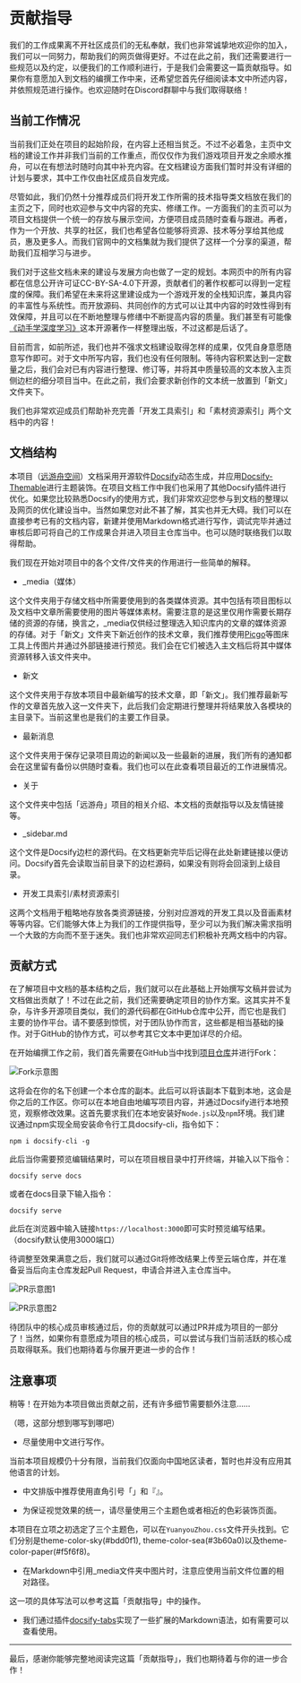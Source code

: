# 贡献指导

我们的工作成果离不开社区成员们的无私奉献，我们也非常诚挚地欢迎你的加入，我们可以一同努力，帮助我们的网页做得更好。不过在此之前，我们还需要进行一些规范以及约定，以便我们的工作顺利进行，于是我们会需要这一篇贡献指导。如果你有意愿加入到文档的编撰工作中来，还希望您首先仔细阅读本文中所述内容，并依照规范进行操作。也欢迎随时在Discord群聊中与我们取得联络！

## 当前工作情况

当前我们正处在项目的起始阶段，在内容上还相当贫乏。不过不必着急，主页中文档的建设工作并非我们当前的工作重点，而仅仅作为我们游戏项目开发之余顺水推舟，可以在有想法时随时向其中补充内容。在文档建设方面我们暂时并没有详细的计划与要求，其中工作仅由社区成员自发完成。

尽管如此，我们仍然十分推荐成员们将开发工作所需的技术指导类文档放在我们的主页之下，同时也欢迎参与文中内容的充实、修缮工作。一方面我们的主页可以为项目文档提供一个统一的存放与展示空间，方便项目成员随时查看与跟进。再者，作为一个开放、共享的社区，我们也希望各位能够将资源、技术等分享给其他成员，惠及更多人。而我们官网中的文档集就为我们提供了这样一个分享的渠道，帮助我们互相学习与进步。

我们对于这些文档未来的建设与发展方向也做了一定的规划。本网页中的所有内容都在信息公开许可证CC-BY-SA-4.0下开源，贡献者们的著作权都可以得到一定程度的保障。我们希望在未来将这里建设成为一个游戏开发的全栈知识库，兼具内容的丰富性与系统性。而开放源码、共同创作的方式可以让其中内容的时效性得到有效保障，并且可以在不断地整理与修缮中不断提高内容的质量。我们甚至有可能像[《动手学深度学习》](https://github.com/d2l-ai/d2l-zh)这本开源著作一样整理出版，不过这都是后话了。

目前而言，如前所述，我们也并不强求文档建设取得怎样的成果，仅凭自身意愿随意写作即可。对于文中所写内容，我们也没有任何限制。等待内容积累达到一定数量之后，我们会对已有内容进行整理、修订等，并将其中质量较高的文本放入主页侧边栏的细分项目当中。在此之前，我们会要求新创作的文本统一放置到「新文」文件夹下。

我们也非常欢迎成员们帮助补充完善「开发工具索引」和「素材资源索引」两个文档中的内容！

## 文档结构

本项目（[远游舟空间](https://github.com/YuanyouZhou/YuanyouZhou)）文档采用开源软件[Docsify](https://docsify.js.org/#/)动态生成，并应用[Docsify-Themable](https://jhildenbiddle.github.io/docsify-themeable/#/)进行主题装饰。在项目文档工作中我们也采用了其他Docsify插件进行优化。如果您比较熟悉Docsify的使用方式，我们非常欢迎您参与到文档的整理以及网页的优化建设当中。当然如果您对此不甚了解，其实也并无大碍。我们可以在直接参考已有的文档内容，新建并使用Markdown格式进行写作，调试完毕并通过审核后即可将自己的工作成果合并进入项目主仓库当中。也可以随时联络我们以取得帮助。

我们现在开始对项目中的各个文件/文件夹的作用进行一些简单的解释。

* \_media（媒体）

这个文件夹用于存储文档中所需要使用到的各类媒体资源。其中包括有项目图标以及文档中文章所需要使用的图片等媒体素材。需要注意的是这里仅用作需要长期存储的资源的存储，换言之，\_media仅供经过整理选入知识库内的文章的媒体资源的存储。对于「新文」文件夹下新近创作的技术文章，我们推荐使用[Picgo](https://molunerfinn.com/PicGo/)等图床工具上传图片并通过外部链接进行预览。我们会在它们被选入主文档后将其中媒体资源转移入该文件夹中。

* 新文

这个文件夹用于存放本项目中最新编写的技术文章，即「新文」。我们推荐最新写作的文章首先放入这一文件夹下，此后我们会定期进行整理并将结果放入各模块的主目录下。当前这里也是我们的主要工作目录。

* 最新消息

这个文件夹用于保存记录项目周边的新闻以及一些最新的进展，我们所有的通知都会在这里留有备份以供随时查看。我们也可以在此查看项目最近的工作进展情况。

* 关于

这个文件夹中包括「远游舟」项目的相关介绍、本文档的贡献指导以及友情链接等。

* \_sidebar.md

这个文件是Docsify边栏的源代码。在文档更新完毕后记得在此处新建链接以便访问。Docsify首先会读取当前目录下的边栏源码，如果没有则将会回滚到上级目录。

* 开发工具索引/素材资源索引

这两个文档用于粗略地存放各类资源链接，分别对应游戏的开发工具以及音画素材等等内容。它们能够大体上为我们的工作提供指导，至少可以为我们解决需求指明一个大致的方向而不至于迷失。我们也非常欢迎同志们积极补充两文档中的内容。

## 贡献方式

在了解项目中文档的基本结构之后，我们就可以在此基础上开始撰写文稿并尝试为文档做出贡献了！不过在此之前，我们还需要确定项目的协作方案。这其实并不复杂，与许多开源项目类似，我们的源代码都在GitHub仓库中公开，而它也是我们主要的协作平台。请不要感到惊慌，对于团队协作而言，这些都是相当基础的操作。对于GitHub的协作方式，可以参考其它文本中更加详尽的介绍。

在开始编撰工作之前，我们首先需要在GitHub当中找到[项目仓库](https://github.com/YuanyouZhou/YuanyouZhou)并进行Fork：

![Fork示意图](../_media/Fork.png)

这将会在你的名下创建一个本仓库的副本。此后可以将该副本下载到本地，这会是你之后的工作区。你可以在本地自由地编写项目内容，并通过Docsify进行本地预览，观察修改效果。这首先要求我们在本地安装好`Node.js`以及`npm`环境。我们建议通过npm实现全局安装命令行工具docsify-cli，指令如下：

```shell
npm i docsify-cli -g
```

此后当你需要预览编辑结果时，可以在项目根目录中打开终端，并输入以下指令：

```shell
docsify serve docs
```

或者在docs目录下输入指令：

```shell
docsify serve
```

此后在浏览器中输入链接`https://localhost:3000`即可实时预览编写结果。（docsify默认使用3000端口）

待调整至效果满意之后，我们就可以通过Git将修改结果上传至云端仓库，并在准备妥当后向主仓库发起Pull Request，申请合并进入主仓库当中。

![PR示意图1](../_media/PR_example_1.png)

![PR示意图2](../_media/PR_example_2.png)

待团队中的核心成员审核通过后，你的贡献就可以通过PR并成为项目的一部分了！当然，如果你有意愿成为项目的核心成员，可以尝试与我们当前活跃的核心成员取得联系。我们也期待着与你展开更进一步的合作！

## 注意事项

稍等！在开始为本项目做出贡献之前，还有许多细节需要额外注意……

（嗯，这部分想到哪写到哪吧）

* 尽量使用中文进行写作。

当前本项目规模仍十分有限，当前我们仅面向中国地区读者，暂时也并没有应用其他语言的计划。

* 中文排版中推荐使用直角引号「」和『』。

* 为保证视觉效果的统一，请尽量使用三个主题色或者相近的色彩装饰页面。

本项目在立项之初选定了三个主题色，可以在`YuanyouZhou.css`文件开头找到。它们分别是theme-color-sky(#bdd0f1), theme-color-sea(#3b60a0)以及theme-color-paper(#f5f6f8)。

* 在Markdown中引用_media文件夹中图片时，注意应使用当前文件位置的相对路径。

这一项的具体写法可以参考这篇「贡献指导」中的操作。

* 我们通过插件[docsify-tabs](https://jhildenbiddle.github.io/docsify-tabs/#/)实现了一些扩展的Markdown语法，如有需要可以查看使用。

---

最后，感谢你能够完整地阅读完这篇「贡献指导」，我们也期待着与你的进一步合作！
